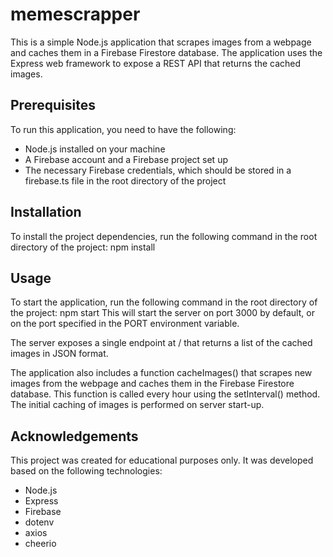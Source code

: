 # memescrapper

This is a simple Node.js application that scrapes images from a webpage and caches them in a Firebase Firestore database. The application uses the Express web framework to expose a REST API that returns the cached images.

## Prerequisites
To run this application, you need to have the following:

- Node.js installed on your machine
- A Firebase account and a Firebase project set up
- The necessary Firebase credentials, which should be stored in a firebase.ts file in the root directory of the project

## Installation
To install the project dependencies, run the following command in the root directory of the project: npm install

## Usage
To start the application, run the following command in the root directory of the project: npm start
This will start the server on port 3000 by default, or on the port specified in the PORT environment variable.

The server exposes a single endpoint at / that returns a list of the cached images in JSON format.

The application also includes a function cacheImages() that scrapes new images from the webpage and caches them in the Firebase Firestore database. This function is called every hour using the setInterval() method. The initial caching of images is performed on server start-up.

## Acknowledgements
This project was created for educational purposes only. It was developed based on the following technologies:

- Node.js
- Express
- Firebase
- dotenv
- axios
- cheerio
